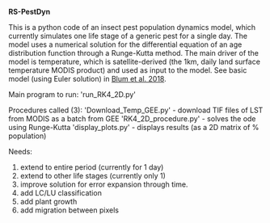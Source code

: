 **RS-PestDyn**

This is a python code of an insect pest population dynamics model, which currently simulates one life stage of a generic pest for a single day. The model uses a numerical solution for the differential equation of an age distribution function through a  Runge-Kutta method. The main driver of the model is temperature, which is satellite-derived (the 1km, daily land surface temperature MODIS product) and used as input to the model. See basic model (using Euler solution) in [Blum et al. 2018](https://www.sciencedirect.com/science/article/pii/S0304380017305021).

Main program to run:
'run_RK4_2D.py'

Procedures called (3):
'Download_Temp_GEE.py' - download TIF files of LST from MODIS as a batch from GEE
'RK4_2D_procedure.py'  - solves the ode using Runge-Kutta
'display_plots.py'     - displays results (as a 2D matrix of % population)

Needs:
1) extend to entire period (currently for 1 day)
2) extend to other life stages (currently only 1)
3) improve solution for error expansion through time.
4) add LC/LU classification
5) add plant growth
6) add migration between pixels
